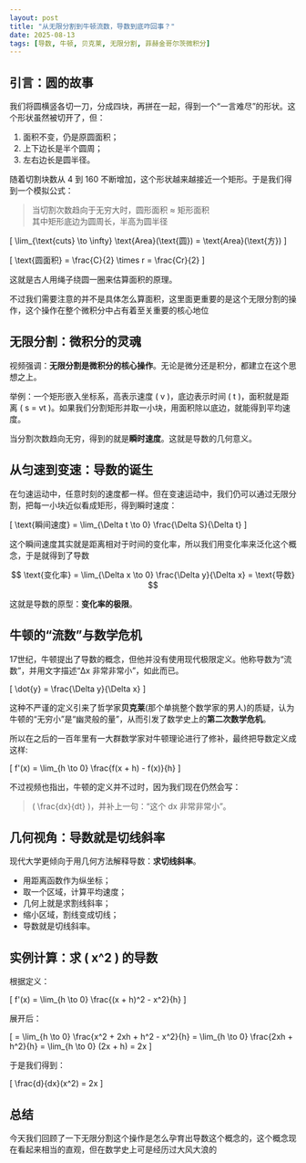 ```yaml
---
layout: post
title: "从无限分割到牛顿流数，导数到底咋回事？"
date: 2025-08-13
tags: [导数, 牛顿, 贝克莱, 无限分割, 菲赫金哥尔茨微积分]
---
```


##  引言：圆的故事

我们将圆横竖各切一刀，分成四块，再拼在一起，得到一个“一言难尽”的形状。这个形状虽然被切开了，但：

1. 面积不变，仍是原圆面积；
2. 上下边长是半个圆周；
3. 左右边长是圆半径。

随着切割块数从 4 到 160 不断增加，这个形状越来越接近一个矩形。于是我们得到一个模拟公式：

> 当切割次数趋向于无穷大时，圆形面积 ≈ 矩形面积  
> 其中矩形底边为圆周长，半高为圆半径  


\[
\lim_{\text{cuts} \to \infty} \text{Area}(\text{圆}) = \text{Area}(\text{方})
\]


\[
\text{圆面积} = \frac{C}{2} \times r = \frac{Cr}{2}
\]



这就是古人用绳子绕圆一圈来估算面积的原理。

不过我们需要注意的并不是具体怎么算面积，这里面更重要的是这个无限分割的操作，这个操作在整个微积分中占有着至关重要的核心地位


##  无限分割：微积分的灵魂

视频强调：**无限分割是微积分的核心操作**。无论是微分还是积分，都建立在这个思想之上。

举例：一个矩形嵌入坐标系，高表示速度 \( v \)，底边表示时间 \( t \)，面积就是距离 \( s = vt \)。如果我们分割矩形并取一小块，用面积除以底边，就能得到平均速度。

当分割次数趋向无穷，得到的就是**瞬时速度**。这就是导数的几何意义。



##  从匀速到变速：导数的诞生


在匀速运动中，任意时刻的速度都一样。但在变速运动中，我们仍可以通过无限分割，把每一小块近似看成矩形，得到瞬时速度：

\[
\text{瞬间速度} = \lim_{\Delta t \to 0} \frac{\Delta S}{\Delta t}
\]


这个瞬间速度其实就是距离相对于时间的变化率，所以我们用变化率来泛化这个概念，于是就得到了导数

$$
\text{变化率} = \lim_{\Delta x \to 0} \frac{\Delta y}{\Delta x} = \text{导数}
$$



这就是导数的原型：**变化率的极限**。



##  牛顿的“流数”与数学危机

17世纪，牛顿提出了导数的概念，但他并没有使用现代极限定义。他称导数为“流数”，并用文字描述“Δx 非常非常小”，如此而已。



\[
\dot{y} = \frac{\Delta y}{\Delta x}
\]




这种不严谨的定义引来了哲学家**贝克莱**(那个单挑整个数学家的男人)的质疑，认为牛顿的“无穷小”是“幽灵般的量”，从而引发了数学史上的**第二次数学危机**。

所以在之后的一百年里有一大群数学家对牛顿理论进行了修补，最终把导数定义成这样:



\[
f'(x) = \lim_{h \to 0} \frac{f(x + h) - f(x)}{h}
\]



不过视频也指出，牛顿的定义并不过时，因为我们现在仍然会写：

> \( \frac{dx}{dt} \)，并补上一句：“这个 dx 非常非常小”。



##  几何视角：导数就是切线斜率

现代大学更倾向于用几何方法解释导数：**求切线斜率**。

- 用距离函数作为纵坐标；
- 取一个区域，计算平均速度；
- 几何上就是求割线斜率；
- 缩小区域，割线变成切线；
- 导数就是切线斜率。



##  实例计算：求 \( x^2 \) 的导数

根据定义：



\[
f'(x) = \lim_{h \to 0} \frac{(x + h)^2 - x^2}{h}
\]



展开后：



\[
= \lim_{h \to 0} \frac{x^2 + 2xh + h^2 - x^2}{h}
= \lim_{h \to 0} \frac{2xh + h^2}{h}
= \lim_{h \to 0} (2x + h) = 2x
\]



于是我们得到：


\[
\frac{d}{dx}(x^2) = 2x
\]




##  总结


今天我们回顾了一下无限分割这个操作是怎么孕育出导数这个概念的，这个概念现在看起来相当的直观，但在数学史上可是经历过大风大浪的